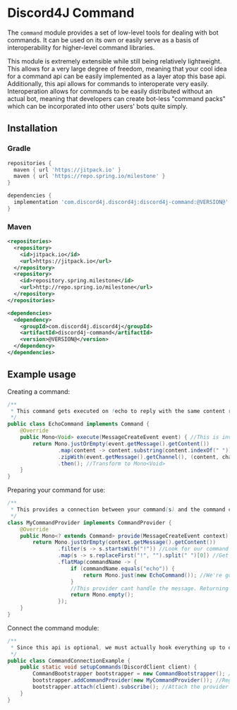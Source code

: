 # Discord4J Command
The `command` module provides a set of low-level tools for dealing with bot commands. It can be used on its own or easily serve as a basis of interoperability for higher-level command libraries. 

This module is extremely extensible while still being relatively lightweight. This allows for a very large degree of freedom, meaning that your cool idea for a command api can be easily implemented as a layer atop this base api. Additionally, this api allows for commands to interoperate very easily. Interoperation allows for commands to be easily distributed without an actual bot, meaning that developers can create bot-less "command packs" which can be incorporated into other users' bots quite simply.

## Installation
### Gradle
```groovy
repositories {
  maven { url 'https://jitpack.io' }
  maven { url 'https://repo.spring.io/milestone' }
}

dependencies {
  implementation 'com.discord4j.discord4j:discord4j-command:@VERSION@'
}
```
### Maven
```xml
<repositories>
  <repository>
    <id>jitpack.io</id>
    <url>https://jitpack.io</url>
  </repository>
  <repository> 
    <id>repository.spring.milestone</id> 
    <url>http://repo.spring.io/milestone</url> 
  </repository>
</repositories>

<dependencies>
  <dependency>
    <groupId>com.discord4j.discord4j</groupId>
    <artifactId>discord4j-command</artifactId>
    <version>@VERSION@</version>
  </dependency>
</dependencies>
```

## Example usage
Creating a command:
```java
/**
 * This command gets executed on !echo to reply with the same content received.
 */
public class EchoCommand implements Command {
    @Override
    public Mono<Void> execute(MessageCreateEvent event) { //This is invoked when !echo has been received
        return Mono.justOrEmpty(event.getMessage().getContent())
                .map(content -> content.substring(content.indexOf(" "))) //Retrieve string to reply with
                .zipWith(event.getMessage().getChannel(), (content, channel) -> channel.createMessage(content)) //Reply
                .then(); //Transform to Mono<Void>
    }
}
```
Preparing your command for use:
```java
/**
 * This provides a connection between your command(s) and the command client.
 */
class MyCommandProvider implements CommandProvider {
    @Override
    public Mono<? extends Command> provide(MessageCreateEvent context) { //Determine which command to use, if any
        return Mono.justOrEmpty(context.getMessage().getContent())
                .filter(s -> s.startsWith("!")) //Look for our command prefix
                .map(s -> s.replaceFirst("!", "").split(" ")[0]) //Get the command name
                .flatMap(commandName -> {
                    if (commandName.equals("echo")) {
                        return Mono.just(new EchoCommand()); //We're going to handle the message with an EchoCommand
                    }
                    //This provider cant handle the message. Returning empty() lets other providers try
                    return Mono.empty();
                });
    }
}
```
Connect the command module:
```java
/**
 * Since this api is optional, we must actually hook everything up to our DiscordClient.
 */
public class CommandConnectionExample {
    public static void setupCommands(DiscordClient client) {
        CommandBootstrapper bootstrapper = new CommandBootstrapper(); //This mediates all the internal logic for commands
        bootstrapper.addCommandProvider(new MyCommandProvider()); //Register our command provider
        bootstrapper.attach(client).subscribe(); //Attach the provider to the client and activate it
    }
}
```